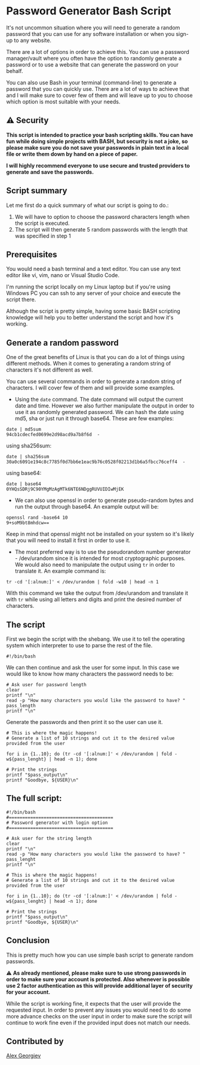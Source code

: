 # Password Generator Bash Script

It's not uncommon situation where you will need to generate a random password that you can use for any software installation or when you sign-up to any website.

There are a lot of options in order to achieve this. You can use a password manager/vault where you often have the option to randomly generate a password or to use a website that can generate the password on your behalf.

You can also use Bash in your terminal (command-line) to generate a password that you can quickly use. There are a lot of ways to achieve that and I will make sure to cover few of them and will leave up to you to choose which option is most suitable with your needs.

## :warning: Security

**This script is intended to practice your bash scripting skills. You can have fun while doing simple projects with BASH, but security is not a joke, so please make sure you do not save your passwords in plain text in a local file or write them down by hand on a piece of paper.**

**I will highly recommend everyone to use secure and trusted providers to generate and save the passwords.**

## Script summary

Let me first do a quick summary of what our script is going to do.:

1. We will have to option to choose the password characters length when the script is executed.
2. The script will then generate 5 random passwords with the length that was specified in step 1

## Prerequisites

You would need a bash terminal and a text editor. You can use any text editor like vi, vim, nano or Visual Studio Code.

I'm running the script locally on my Linux laptop but if you're using Windows PC you can ssh to any server of your choice and execute the script there.

Although the script is pretty simple, having some basic BASH scripting knowledge will help you to better understand the script and how it's working.

## Generate a random password
One of the great benefits of Linux is that you can do a lot of things using different methods. When it comes to generating a random string of characters it's not different as well.

You can use several commands in order to generate a random string of characters. I will cover few of them and will provide some examples.

- Using the ```date``` command.
The date command will output the current date and time. However we also further manipulate the output in order to use it as randomly generated password. We can hash the date using md5, sha or just run it through base64. These are few examples:

```
date | md5sum
94cb1cdecfed0699e2d98acd9a7b8f6d  -
```
using sha256sum:

```
date | sha256sum
30a0c6091e194c8c7785f0d7bb6e1eac9b76c0528f02213d1b6a5fbcc76ceff4  -
```
using base64:
```
date | base64
0YHQsSDRj9C90YMgMzAgMTk6NTE6NDggRUVUIDIwMjEK
```

- We can also use openssl in order to generate pseudo-random bytes and run the output through base64. An example output will be:
```
openssl rand -base64 10
9+soM9bt8mhdcw==
```
Keep in mind that openssl might not be installed on your system so it's likely that you will need to install it first in order to use it.

- The most preferred way is to use the pseudorandom number generator - /dev/urandom
since it is intended for most cryptographic purposes. We would also need to manipulate the output using ```tr``` in order to translate it. An example command is:

```
tr -cd '[:alnum:]' < /dev/urandom | fold -w10 | head -n 1
```
With this command we take the output from /dev/urandom and translate it with ```tr``` while using all letters and digits and print the desired number of characters.

## The script
First we begin the script with the shebang. We use it to tell the operating system which interpreter to use to parse the rest of the file.
```
#!/bin/bash
```
We can then continue and ask the user for some input. In this case we would like to know how many characters the password needs to be:

```
# Ask user for password length
clear
printf "\n"
read -p "How many characters you would like the password to have? " pass_length
printf "\n"
``` 
Generate the passwords and then print it so the user can use it.
```
# This is where the magic happens!
# Generate a list of 10 strings and cut it to the desired value provided from the user

for i in {1..10}; do (tr -cd '[:alnum:]' < /dev/urandom | fold -w${pass_lenght} | head -n 1); done

# Print the strings
printf "$pass_output\n"
printf "Goodbye, ${USER}\n"
```

## The full script:
```
#!/bin/bash
#=======================================
# Password generator with login option
#=======================================

# Ask user for the string length
clear
printf "\n"
read -p "How many characters you would like the password to have? " pass_lenght
printf "\n"

# This is where the magic happens!
# Generate a list of 10 strings and cut it to the desired value provided from the user

for i in {1..10}; do (tr -cd '[:alnum:]' < /dev/urandom | fold -w${pass_lenght} | head -n 1); done

# Print the strings
printf "$pass_output\n"
printf "Goodbye, ${USER}\n"
```

## Conclusion
This is pretty much how you can use simple bash script to generate random passwords. 

:warning: **As already mentioned, please make sure to use strong passwords in order to make sure your account is protected. Also whenever is possible use 2 factor authentication as this will provide additional layer of security for your account.**

While the script is working fine, it expects that the user will provide the requested input.  In order to prevent any issues you would need to do some more advance checks on the user input in order to make sure the script will continue to work fine even if the provided input does not match our needs.

## Contributed by
[Alex Georgiev](https://twitter.com/alexgeorgiev17)

